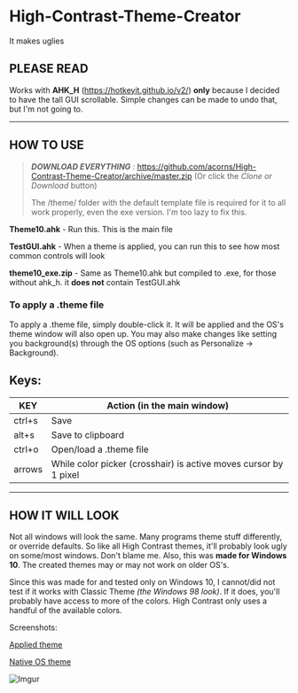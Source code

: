 # High-Contrast-Theme-Creator
It makes uglies

## PLEASE READ
Works with **AHK_H** (https://hotkeyit.github.io/v2/) **only** because I decided to have the tall GUI scrollable. Simple changes can be made to undo that, but I'm not going to.

------
## HOW TO USE

> ***DOWNLOAD EVERYTHING*** : https://github.com/acorns/High-Contrast-Theme-Creator/archive/master.zip (Or click the *Clone or Download* button)
>
> The /theme/ folder with the default template file is required for it to all work properly, even the exe version. I'm too lazy to fix this.


**Theme10.ahk** - Run this. This is the main file

**TestGUI.ahk** - When a theme is applied, you can run this to see how most common controls will look

**theme10_exe.zip** - Same as Theme10.ahk but compiled to .exe, for those without ahk_h. it **does not** contain TestGUI.ahk

### To apply a .theme file
To apply a .theme file, simply double-click it. It will be applied and the OS's theme window will also open up.
You may also make changes like setting you background(s) through the OS options (such  as Personalize -> Background).

## Keys:

| KEY    | Action (in the main window)                                      |
|--------|------------------------------------------------------------------|
| ctrl+s | Save                                                             |
| alt+s  | Save to clipboard                                                |
| ctrl+o | Open/load a .theme file                                          |
| arrows | While color picker (crosshair) is active moves cursor by 1 pixel |

------
## HOW IT WILL LOOK
Not all windows will look the same. Many programs theme stuff differently, or override defaults. So like all High Contrast themes, it'll probably look ugly on some/most windows. Don't blame me. Also, this was **made for Windows 10**. The created themes may or may not work on older OS's.

Since this was made for and tested only on Windows 10, I cannot/did not test if it works with Classic Theme *(the Windows 98 look)*. If it does, you'll probably have access to more of the colors. High Contrast only uses a handful of the available colors.

Screenshots:

[Applied theme](http://i.imgur.com/LUXskiu.png)

[Native OS theme](http://i.imgur.com/ri7t1kc.png)

![Imgur](http://i.imgur.com/wI1K1kq.gif)
